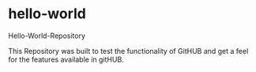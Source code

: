 # hello-world
Hello-World-Repository

This Repository was built to test the functionality of GitHUB and get a feel for the features available in gitHUB.
